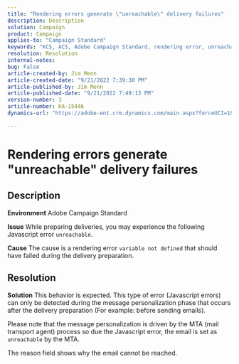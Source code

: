 ```yaml
---
title: "Rendering errors generate \"unreachable\" delivery failures"
description: Description
solution: Campaign
product: Campaign
applies-to: "Campaign Standard"
keywords: "KCS, ACS, Adobe Campaign Standard, rendering error, unreachable delivery failure"
resolution: Resolution
internal-notes: 
bug: False
article-created-by: Jim Menn
article-created-date: "9/21/2022 7:39:30 PM"
article-published-by: Jim Menn
article-published-date: "9/21/2022 7:49:13 PM"
version-number: 3
article-number: KA-15446
dynamics-url: "https://adobe-ent.crm.dynamics.com/main.aspx?forceUCI=1&pagetype=entityrecord&etn=knowledgearticle&id=31bf9718-e539-ed11-9db1-0022480866ad"

---
```

# Rendering errors generate "unreachable" delivery failures

## Description


<b>Environment</b>
 Adobe Campaign Standard

<b>Issue</b>
 While preparing deliveries, you may experience the following Javascript error `unreachable`.

<b>Cause</b>
 The cause is a rendering error `variable not defined` that should have failed during the delivery preparation.


## Resolution


<b>Solution</b>
This behavior is expected. This type of error (Javascript errors) can only be detected during the message personalization phase that occurs after the delivery preparation (For example: before sending emails).

Please note that the message personalization is driven by the MTA (mail transport agent) process so due the Javascript error, the email is set as `unreachable` by the MTA.

The reason field shows why the email cannot be reached.
